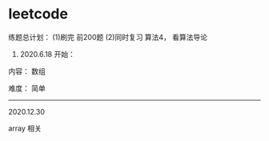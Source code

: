 # leetcode
练题总计划： 
(1)刷完 前200题
(2)同时复习 算法4， 看算法导论

1. 2020.6.18 开始：

内容： 数组

难度： 简单

---
2020.12.30

array 相关

